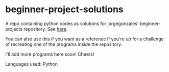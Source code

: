 # beginner-project-solutions

A repo containing python codes as solutions for jorgegonzales' beginner-projects repository. See [here](https://github.com/jorgegonzalez/beginner-projects).

You can also use this if you want as a reference if you're up for a challenge of recreating one of the programs inside the repository.

I'll add more programs here soon! Cheers!

Languages used: Python
